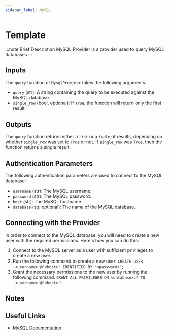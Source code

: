```yaml
---
sidebar_label: MySQL
---
```


# Template

:::note Brief Description
MySQL Provider is a provider used to query MySQL databases
:::

## Inputs
The `query` function of `MysqlProvider` takes the following arguments:
* `query` (str): A string containing the query to be executed against the MySQL database.
* `single_row` (bool, optional): If `True`, the function will return only the first result.

## Outputs
The `query` function returns either a `list` or a `tuple` of results, depending on whether `single_row` was set to `True` or not. If `single_row` was `True`, then the function returns a single result.

## Authentication Parameters
The following authentication parameters are used to connect to the MySQL database:
* `username` (str): The MySQL username.
* `password` (str): The MySQL password.
* `host` (str): The MySQL hostname.
* `database` (str, optional): The name of the MySQL database.

## Connecting with the Provider
In order to connect to the MySQL database, you will need to create a new user with the required permissions. Here's how you can do this:
1. Connect to the MySQL server as a user with sufficient privileges to create a new user.
2. Run the following command to create a new user:
`CREATE USER '<username>'@'<host>' IDENTIFIED BY '<password>'`;
1. Grant the necessary permissions to the new user by running the following command:
`GRANT ALL PRIVILEGES ON <database>.* TO '<username>'@'<host>'`;

## Notes

## Useful Links
* [MySQL Documentation](https://dev.mysql.com/doc/refman/8.0/en/)
